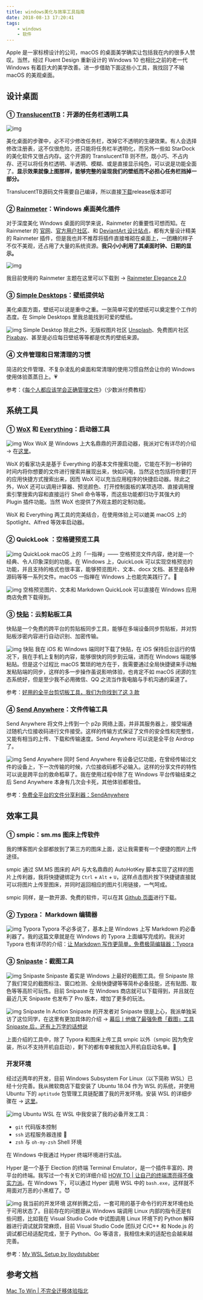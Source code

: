 ```yaml
---
title: windows美化与效率工具指南
date: 2018-08-13 17:20:41
tags:
    - windows
    - 软件
---
```


Apple 是一家标榜设计的公司，macOS 的桌面美学确实让包括我在内的很多人赞叹。当然，经过 Fluent Design 重新设计的 Windows 10 也相比之前的老一代 Windows 有着巨大的美学改善。进一步借助下面这些小工具，我找回了不输 macOS 的美观桌面。

<!--more-->

## 设计桌面

### ① [TranslucentTB](https://github.com/TranslucentTB/TranslucentTB/)：开源的任务栏透明工具&nbsp;

![img](https://cdn.sspai.com/minja/2018-07-24-%E6%88%91%E7%9A%84%E6%A1%8C%E9%9D%A2.png?imageView2/2/w/1120/q/90/interlace/1/ignore-error/1)

美化桌面的步骤中，必不可少修改任务栏，改掉它不透明的生硬效果。有人会选择修改注册表，这不仅很危险，还只能将任务栏半透明化，而另外一些如 StarDock 的美化软件又很占内存。这个开源的 TranslucentTB 则不然，既小巧、不占内存、还可以将任务栏透明、半透明、模糊、或是直接显示纯色，可以说是功能全面了。**显示效果就像上图那样，能够完整的呈现我们的壁纸而不必担心任务栏挡掉一部分。**

TranslucentTB源码文件需要自己编译，所以直接[下载](https://github.com/TranslucentTB/TranslucentTB/releases)release版本即可

### ② [Rainmeter](https://www.rainmeter.net/)：Windows 桌面美化插件

对于深度美化 Windows 桌面的同学来说，Rainmeter 的重要性可想而知。在 Rainmeter 的 [官网](https://www.rainmeter.net/)、[官方用户社区](https://forum.rainmeter.net/)、和 [DeviantArt 设计站点](https://www.deviantart.com/rainmeter)，都有大量设计精美的 Rainmeter 插件，但是我也并不推荐将插件直接堆砌在桌面上，一团糟的样子不仅不美观，还占用了大量的系统资源。**我只小小利用了其桌面时钟、日期的显示。**

![img](https://cdn.sspai.com/minja/2018-07-24-02_Rainmeter.png?imageView2/2/w/1120/q/90/interlace/1/ignore-error/1)

我目前使用的 Rainmeter 主题在这里可以下载到 → [Rainmeter Elegance 2.0](https://www.deviantart.com/lilshizzy/art/Rainmeter-Elegance-2-244373054)

### ③ [Simple Desktops](http://simpledesktops.com/browse/)：壁纸提供站

美化桌面方面，壁纸可以说是重中之重。一张简单可爱的壁纸可以奠定整个工作的态度。在 Simple Desktops 里我总能找到可爱的壁纸。

![img](https://cdn.sspai.com/minja/2018-07-24-03_Simple%20Desktop.png?imageView2/2/w/1120/q/90/interlace/1/ignore-error/1)
Simple Desktop
除此之外，无版权图片社区 [Unsplash](https://unsplash.com/)、免费图片社区 [Pixabay](https://pixabay.com/zh/)、甚至是必应每日壁纸等等都是优秀的壁纸来源。

### ④ 文件管理和日常清理的习惯

简洁的文件管理、不复杂凌乱的桌面和常清理的使用习惯自然会让你的 Windows 使用体验蒸蒸日上。💗

参考：《[每个人都应该学会正确管理文件](https://sspai.com/series/13)》（少数派付费教程）

## 系统工具

### ① [WoX](https://github.com/Wox-launcher/Wox)&nbsp;和 [Everything](https://www.voidtools.com/)：启动器工具

![img](https://cdn.sspai.com/minja/2018-07-24-Wox.png?imageView2/2/w/1120/q/90/interlace/1/ignore-error/1)
Wox
WoX 是 Windows 上大名鼎鼎的开源启动器，我派对它有详尽的介绍 → 在[这里](https://sspai.com/post/33460)。

WoX 的看家功夫是基于 Everything 的基本文件搜索功能，它能在不到一秒钟的时间内将你想要的文件进行搜索并展现出来，快如闪电，当然这也包括将你要打开的应用快捷方式搜索出来，因而 WoX 可以充当应用程序的快捷启动器。除此之外，WoX 还可以调用计算器、预览颜色、打开控制面板的某项选项、直接调用搜索引擎搜索内容和直接运行 Shell 命令等等，而这些功能都归功于其强大的 Plugin 插件功能。当然 WoX 也提供了外观主题的定制功能。

WoX 和 Everything 两工具的完美结合，在使用体验上可以媲美 macOS 上的 Spotlight、Alfred 等效率启动器。

### ② QuickLook ：空格键预览工具

![img](https://cdn.sspai.com/minja/2018-07-24-05_QuickLook.png?imageView2/2/w/1120/q/90/interlace/1/ignore-error/1)
QuickLook
macOS 上的「一指禅」—— 空格预览文件内容，绝对是一个经典、令人印象深刻的功能。在 Windows 上，QuickLook 可以实现空格预览的功能，并且支持的格式也很丰富，能够预览图片、文本、docx 文档、甚至是各种源码等等一系列文件。macOS 一指禅在 Windows 上也能完美践行了。🦄

![img](https://cdn.sspai.com/minja/2018-07-24-%E7%A9%BA%E6%A0%BC%E9%A2%84%E8%A7%88%E5%9B%BE%E7%89%87%E3%80%81%E6%96%87%E6%9C%AC%E5%92%8C%20Markdown.png?imageView2/2/w/1120/q/90/interlace/1/ignore-error/1)
空格预览图片、文本和 Markdown
QuickLook 可以直接在 Windows 应用商店免费下载得到。

### ③&nbsp;[快贴](http://clipber.com/)：云剪贴板工具

快贴是一个免费的跨平台的剪贴板同步工具，能够在多端设备同步剪贴板，并对剪贴板涉密内容进行自动识别、加密传输。

![img](https://cdn.sspai.com/minja/2018-07-24-%E5%BF%AB%E8%B4%B4.jpg?imageView2/2/w/1120/q/90/interlace/1/ignore-error/1)
快贴
我在 iOS 和 Windows 端同时下载了快贴，在 iOS 保持后台运行的情况下，我在手机上复制的内容，能够很快的同步到云端，进而在 Windows 端能够粘贴。但是这个过程比 macOS 繁琐的地方在于，我需要通过全局快捷键来手动触发粘贴端的同步，这样的多一步操作虽说影响体验，也肯定不如 macOS 闭源的生态系统好，但是至少我不必用微信、QQ 之流当作我电脑与手机沟通的渠道了。

参考：[好用的全平台剪切板工具，我们为你找到了这&nbsp;3&nbsp;款](https://sspai.com/post/43775)

### ④ [Send Anywhere](https://send-anywhere.com/file-transfer)：文件传输工具

Send Anywhere 将文件上传到一个 p2p 网络上面，并非其服务器上，接受端通过随机六位接收码进行文件接受。这样的传输方式保证了文件的安全性和完整性，又能有相当的上传、下载和传输速度。Send Anywhere 可以说是全平台 Airdrop 了。

![img](https://cdn.sspai.com/minja/2018-07-24-08_Send%20Anywhere.jpg?imageView2/2/w/1120/q/90/interlace/1/ignore-error/1)
Send Anywhere
同时 Send Anywhere 有设备记忆功能，在曾经传输过文件的设备上，下一次传输的时候，六位接收码都不必输入。这样的分享文件的特性可以说是跨平台的救命稻草了。我在使用过程中除了在 Windows 平台传输结束之后 Send Anywhere 本身有几次会卡死，其他体验都极佳。

参考：[免费全平台的文件分享利器：SendAnywhere](https://sspai.com/post/40047)

## 效率工具

### ① smpic：sm.ms 图床上传软件

我的博客图片全部都放到了第三方的图床上面，这让我需要有一个便捷的图片上传途径。

smpic 通过 SM.MS 图床的 API 与大名鼎鼎的 AutoHotKey 脚本实现了这样的图片上传利器，我将快捷键绑定为 `Ctrl` + `Alt` + `U`，这样点击图片按下快捷键直接就可以将图片上传至图床，并同时返回相应的图片引用链接，一气呵成。

smpic 同样，是一款开源、免费的软件，可以在其&nbsp;[Github 页面](https://github.com/kookob/smpic)进行下载。

### ② [Typora](https://typora.io/)： Markdown 编辑器

![img](https://cdn.sspai.com/minja/2018-07-24-09_Typora.png?imageView2/2/w/1120/q/90/interlace/1/ignore-error/1)
Typora
Typora&nbsp;不必多说了，基本上是 Windows 上写 Markdown 的必备利器了。我的这篇文章就是在 Windows 的 Typora 上面编写完成的。我派对 Typora 也有详尽的介绍：[让 Markdown 写作更简单，免费极简编辑器：Typora](https://sspai.com/post/30292)

### ③ [Snipaste](https://www.snipaste.com/)：截图工具

![img](https://cdn.sspai.com/minja/2018-07-24-10_Snipaste.png?imageView2/2/w/1120/q/90/interlace/1/ignore-error/1)
Snipaste
Snipaste&nbsp;着实是 Windows 上最好的截图工具。但 Snipaste 除了我们常见的截图标注、窗口检测、全局快捷键等等简朴必备技能，还有贴图、取色等等高阶可玩性。目前 Snipaste 在 Windows 商店就可以下载得到，并且就在最近几天 Snipaste 也发布了 Pro 版本，增加了更多的玩法。

![img](https://cdn.sspai.com/minja/2018-07-24-11_Snipaste%20In%20Action.gif?imageView2/2/w/1120/q/90/interlace/1/ignore-error/1)
Snipaste In Action
Snipaste 的开发者对 Snipaste 很是上心，我派单独采访了这位同学，在这里有更加具体的介绍 →&nbsp;[幕后丨他做了最强免费「截图」工具 Snipaste 后，还有上万字的话想说](https://sspai.com/post/35097)

上面介绍的工具中，除了 Typora 和图床上传工具 smpic 以外（smpic 因为免安装，所以不支持开机自启动），剩下的都有幸被我加入开机自启动名单。🎉

### 开发环境

经过近两年的开发，目前 Windows Subsystem For Linux（以下简称 WSL）已经十分完善。我从微软商店下载安装了 Ubuntu 18.04 作为 WSL 的系统，并使用 Ubuntu 下的 `aptitude` 包管理工具链配置了我的开发环境。安装 WSL 的详细步骤在 →&nbsp;[这里](https://docs.microsoft.com/zh-cn/windows/wsl/install-win10)。

![img](https://cdn.sspai.com/minja/2018-07-24-12_Ubuntu%20WSL.png?imageView2/2/w/1120/q/90/interlace/1/ignore-error/1)
Ubuntu WSL
在 WSL 中我安装了我的必备开发工具：

* `git` 代码版本控制
* `ssh` 远程服务器连接 🔗
* `zsh` 与 `oh-my-zsh` Shell 环境

在 Windows 中我通过 Hyper 终端环境进行实战。

Hyper 是一个基于 Election 的终端 Terminal Emulator，是一个插件丰富的、跨平台的终端。我写过一个有关它的详细介绍&nbsp;[HOW TO | 让自己的终端漂亮得不像实力派](https://spencerwoo.com/2018/06/16/Terminal/)。在 Windows 下，可以通过 Hyper 调用 WSL 中的 `bash.exe`，这样就不用面对万恶的小黑框了。😈

![img](https://cdn.sspai.com/minja/2018-07-24-13_%C5%92%E2%80%9C%C2%B5%C6%92%C2%B5%C2%B1%C2%AB%E2%88%9E%C3%B8%E2%84%A2%E2%88%91%C2%A2%C2%AA%E2%88%91%C3%A6%E2%89%A5.png?imageView2/2/w/1120/q/90/interlace/1/ignore-error/1)
我当前的开发环境
这样折腾之后，一套可用的基于命令行的开发环境也处于可用状态了。目前存在的问题是从 Windows 端调用 Linux 内部的指令还是有些问题，比如我在 Visual Studio Code 中试图调用 Linux 环境下的 Python 解释器进行调试就异常麻烦，目前 Visual Studio Code 团队对 C/C++ 和 Node.js 的调试都已经适配完成，至于 Python、Go 等语言，我相信未来的适配也会越来越完善。

参考：[My&nbsp;WSL&nbsp;Setup&nbsp;by&nbsp;lloydstubber](https://github.com/lloydstubber/my-wsl-setup)



## 参考文档
[Mac To Win | 不完全迁移体验指北](https://sspai.com/post/45742)